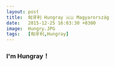 ```yaml
---
layout: post
title:  匈牙利 Hungray 🇭🇺 Magyarország
date:   2015-12-25 16:03:30 +0300
image:  Hungry.JPG
tags:   [匈牙利,Hungray]
---
```

### I'm Hungray！
